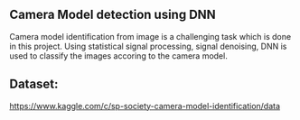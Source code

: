 ## Camera Model detection using DNN

Camera model identification from image is a challenging task which is done in this project. Using statistical signal processing, signal denoising, DNN is used to classify the images accoring to the camera model. 

## Dataset:
https://www.kaggle.com/c/sp-society-camera-model-identification/data
